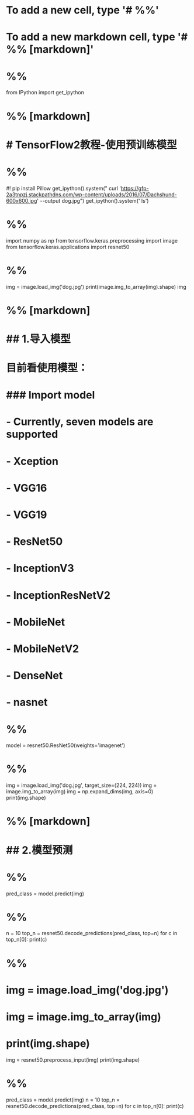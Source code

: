 # To add a new cell, type '# %%'
# To add a new markdown cell, type '# %% [markdown]'
# %%
from IPython import get_ipython

# %% [markdown]
# # TensorFlow2教程-使用预训练模型

# %%
#! pip install Pillow
get_ipython().system(" curl 'https://gfp-2a3tnpzj.stackpathdns.com/wp-content/uploads/2016/07/Dachshund-600x600.jpg' --output dog.jpg")
get_ipython().system(' ls')


# %%
import numpy as np
from tensorflow.keras.preprocessing import image
from tensorflow.keras.applications import resnet50


# %%
img = image.load_img('dog.jpg')
print(image.img_to_array(img).shape)
img

# %% [markdown]
# ## 1.导入模型
# 目前看使用模型：
# ### Import model
# - Currently, seven models are supported
#     - Xception
#     - VGG16
#     - VGG19
#     - ResNet50
#     - InceptionV3
#     - InceptionResNetV2
#     - MobileNet
#     - MobileNetV2
#     - DenseNet
#     - nasnet
# 

# %%
model = resnet50.ResNet50(weights='imagenet')


# %%
img = image.load_img('dog.jpg', target_size=(224, 224))
img = image.img_to_array(img)
img = np.expand_dims(img, axis=0)
print(img.shape)

# %% [markdown]
# ## 2.模型预测

# %%
pred_class = model.predict(img)


# %%
n = 10
top_n = resnet50.decode_predictions(pred_class, top=n)
for c in top_n[0]:
    print(c)


# %%
# img = image.load_img('dog.jpg')
# img = image.img_to_array(img)
# print(img.shape)
img = resnet50.preprocess_input(img)
print(img.shape)


# %%
pred_class = model.predict(img)
n = 10
top_n = resnet50.decode_predictions(pred_class, top=n)
for c in top_n[0]:
    print(c)


